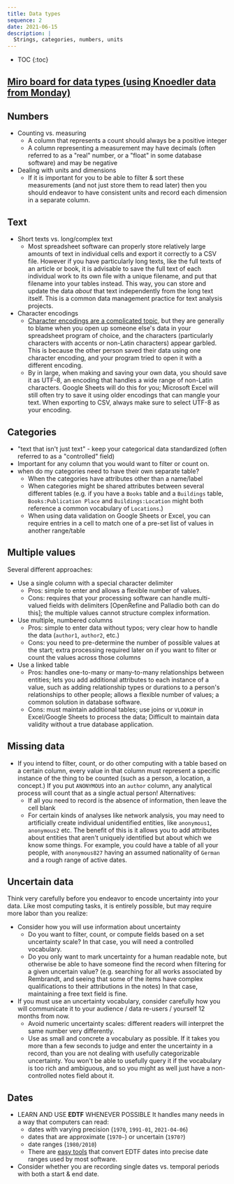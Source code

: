 ```yaml
---
title: Data types
sequence: 2
date: 2021-06-15
description: |
  Strings, categories, numbers, units
---
```


* TOC
{:toc}

## [Miro board for data types (using Knoedler data from Monday)](https://miro.com/app/board/o9J_l_LUDX4=/)

## Numbers

- Counting vs. measuring
  - A column that represents a count should always be a positive integer
  - A column representing a measurement may have decimals (often referred to as a "real" number, or a "float" in some database software) and may be negative
- Dealing with units and dimensions
  - If it is important for you to be able to filter & sort these measurements (and not just store them to read later) then you should endeavor to have consistent units and record each dimension in a separate column.

## Text

- Short texts vs. long/complex text
  - Most spreadsheet software can properly store relatively large amounts of text in individual cells and export it correctly to a CSV file. However if you have particularly long texts, like the full texts of an article or book, it is advisable to save the full text of each individual work to its own file with a unique filename, and put that filename into your tables instead. This way, you can store and update the data *about* that text independently from the long text itself. This is a common data management practice for text analysis projects.
- Character encodings
  - [Character encodings are a complicated topic](https://www.w3.org/International/questions/qa-what-is-encoding), but they are generally to blame when you open up someone else's data in your spreadsheet program of choice, and the characters (particularly characters with accents or non-Latin characters) appear garbled. This is because the other person saved their data using one character encoding, and your program tried to open it with a different encoding.
  - By in large, when making and saving your own data, you should save it as UTF-8, an encoding that handles a wide range of non-Latin characters. Google Sheets will do this for you; Microsoft Excel will still often try to save it using older encodings that can mangle your text. When exporting to CSV, always make sure to select UTF-8 as your encoding.

## Categories

- "text that isn't just text" - keep your categorical data standardized (often referred to as a "controlled" field)
- Important for any column that you would want to filter or count on.
- when do my categories need to have their own separate table?
  - When the categories have attributes other than a name/label
  - When categories might be shared attributes between several different tables (e.g. if you have a `Books` table and a `Buildings` table, `Books:Publication Place` and `Buildings:Location` might both reference a common vocabulary of `Locations`.)
  - When using data validation on Google Sheets or Excel, you can require entries in a cell to match one of a pre-set list of values in another range/table

## Multiple values

Several different approaches:

- Use a single column with a special character delimiter
  - Pros: simple to enter and allows a flexible number of values.
  - Cons: requires that your processing software can handle multi-valued fields with delimiters \[OpenRefine and Palladio both can do this\]; the multiple values cannot structure complex information.
- Use multiple, numbered columns
  - Pros: simple to enter data without typos; very clear how to handle the data (`author1`, `author2`, etc.)
  - Cons: you need to pre-determine the number of possible values at the start; extra processing required later on if you want to filter or count the values across those columns
- Use a linked table
  - Pros: handles one-to-many or many-to-many relationships between entities; lets you add additional attributes to each instance of a value, such as adding relationship types or durations to a person's relationships to other people; allows a flexible number of values; a common solution in database software.
  - Cons: must maintain additional tables; use joins or `VLOOKUP` in Excel/Google Sheets to process the data; Difficult to maintain data validity without a true database application.

## Missing data

- If you intend to filter, count, or do other computing with a table based on a certain column, every value in that column must represent a specific instance of the thing to be counted (such as a person, a location, a concept.) If you put `ANONYMOUS` into an `author` column, any analytical process will count that as a single actual person! Alternatives:
  - If all you need to record is the absence of information, then leave the cell blank
  - For certain kinds of analyses like network analysis, you may need to artificially create individual unidentified entities, like `anonymous1`, `anonymous2` etc. The benefit of this is it allows you to add attributes about entities that aren't uniquely identified but about which we know some things. For example, you could have a table of all your people, with `anonymous827` having an assumed nationality of `German` and a rough range of active dates.

## Uncertain data

Think very carefully before you endeavor to encode uncertainty into your data. Like most computing tasks, it is entirely possible, but may require more labor than you realize:

- Consider how you will use information about uncertainty
  - Do you want to filter, count, or compute fields based on a set uncertainty scale? In that case, you will need a controlled vocabulary.
  - Do you only want to mark uncertainty for a human readable note, but otherwise be able to have someone find the record when filtering for a given uncertain value? (e.g. searching for all works associated by Rembrandt, and seeing that some of the items have complex qualifications to their attributions in the notes) In that case, maintaining a free text field is fine.
- If you must use an uncertainty vocabulary, consider carefully how you will communicate it to your audience / data re-users / yourself 12 months from now.
  - Avoid numeric uncertainty scales: different readers will interpret the same number very differently.
  - Use as small and concrete a vocabulary as possible. If it takes you more than a few seconds to judge and enter the uncertainty in a record, than you are not dealing with usefully categorizable uncertainty. You won't be able to usefully query it if the vocabulary is too rich and ambiguous, and so you might as well just have a non-controlled notes field about it.

## Dates

- LEARN AND USE **EDTF** WHENEVER POSSIBLE It handles many needs in a way that computers can read:
  - dates with varying precision (`1970`, `1991-01`, `2021-04-06`)
  - dates that are approximate (`1970~`) or uncertain (`1970?`)
  - date ranges (`1980/2010`)
  - There are [easy tools](https://matthewlincoln.net/pages/edtf.html) that convert EDTF dates into precise date ranges used by most software.
- Consider whether you are recording single dates vs. temporal periods with both a start & end date.
